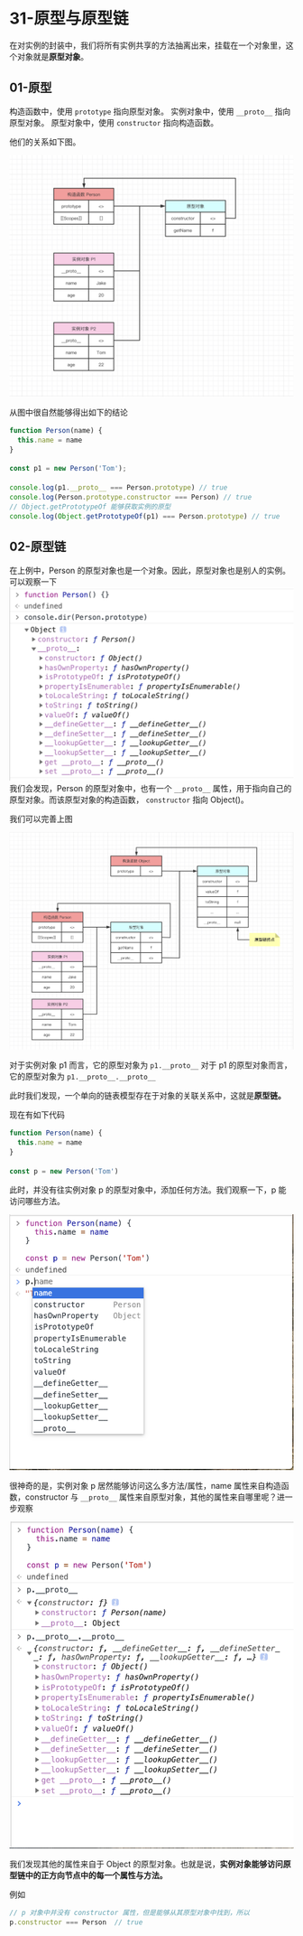 # 31-原型与原型链

在对实例的封装中，我们将所有实例共享的方法抽离出来，挂载在一个对象里，这个对象就是**原型对象**。

## 01-原型

构造函数中，使用 `prototype` 指向原型对象。 实例对象中，使用 `__proto__` 指向原型对象。 原型对象中，使用 `constructor` 指向构造函数。

他们的关系如下图。

![img](./assets/1-20240301171257295.png)

从图中很自然能够得出如下的结论

```javascript
function Person(name) {
  this.name = name
}

const p1 = new Person('Tom');

console.log(p1.__proto__ === Person.prototype) // true
console.log(Person.prototype.constructor === Person) // true
// Object.getPrototypeOf 能够获取实例的原型
console.log(Object.getPrototypeOf(p1) === Person.prototype) // true
```

## 02-原型链

在上例中，Person 的原型对象也是一个对象。因此，原型对象也是别人的实例。可以观察一下![img](./assets/1-20240301171257202.png)我们会发现，Person 的原型对象中，也有一个 `__proto__` 属性，用于指向自己的原型对象。而该原型对象的构造函数， `constructor` 指向 Object()。

我们可以完善上图

![img](./assets/1-20240301171257335.png)

对于实例对象 p1 而言，它的原型对象为 `p1.__proto__` 对于 p1 的原型对象而言，它的原型对象为 `p1.__proto__.__proto__`

此时我们发现，一个单向的链表模型存在于对象的关联关系中，这就是**原型链。**

现在有如下代码

```javascript
function Person(name) {
  this.name = name
}

const p = new Person('Tom')
```

此时，并没有往实例对象 p 的原型对象中，添加任何方法。我们观察一下，p 能访问哪些方法。

![img](./assets/1-20240301171257183.png)

很神奇的是，实例对象 p 居然能够访问这么多方法/属性，name 属性来自构造函数，constructor 与 `__proto__` 属性来自原型对象，其他的属性来自哪里呢？进一步观察

![img](./assets/1-20240301171257280.png)

我们发现其他的属性来自于 Object 的原型对象。也就是说，**实例对象能够访问原型链中的正方向节点中的每一个属性与方法。**

例如

```javascript
// p 对象中并没有 constructor 属性，但是能够从其原型对象中找到，所以
p.constructor === Person  // true
```
